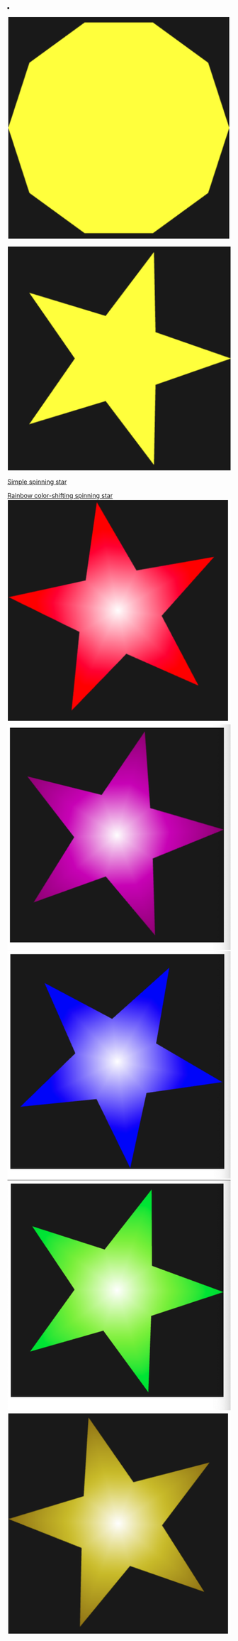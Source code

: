 [![Yellow wireframe triangle on dark gray background](wireframeTriangle.png)](wireframeTriangle.html)

[![Yellow filled decagon on dark gray background](decagon.png)](filledCircle.html)

[![Yellow five point star on dark gray background](star.png)](star.html)

[Simple spinning star](spinningStar.html)

[Rainbow color-shifting spinning star](rainbowStar.html)
![Red five point star with white centeron dark gray background](starRed.png)
![Magenta five point star with white centeron dark gray background](starMagenta.png)
![Blue five point star with white centeron dark gray background](starBlue.png)
![Green five point star with white centeron dark gray background](starGreen.png)
![Yellow five point star with white centeron dark gray background](starYellow.png)
